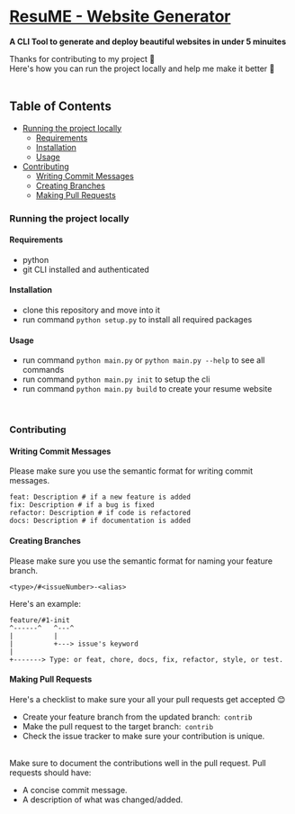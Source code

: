 # [ResuME - Website Generator ](https://github.com/ishita1805/ResuME)
**A CLI Tool to generate and deploy beautiful websites in under 5 minuites**

Thanks for contributing to my project 🧁<br/>
Here's how you can run the project locally and help me make it better 🚀
<br/><br/>

## **Table of Contents**
- [Running the project locally](#running-the-project-locally)
    - [Requirements](#requirements)
    - [Installation](#installation)
    - [Usage](#usage)
- [Contributing](#contributing)
    - [Writing Commit Messages](#writing-commit-messages)
    - [Creating Branches](#creating-branches)
    - [Making Pull Requests](#making-pull-requests)


### **Running the project locally**

#### **Requirements**
- python 
- git CLI installed and authenticated

#### **Installation**
- clone this repository and move into it
- run command `python setup.py` to install all required packages

#### **Usage**
- run command `python main.py` or  `python main.py --help` to see all commands
- run command `python main.py init` to setup the cli
- run command `python main.py build` to create your resume website

<br/>

### **Contributing**

#### **Writing Commit Messages** 

Please make sure you use the semantic format for writing commit messages.

```
feat: Description # if a new feature is added
fix: Description # if a bug is fixed
refactor: Description # if code is refactored
docs: Description # if documentation is added
```

#### **Creating Branches**

Please make sure you use the semantic format for naming your feature branch.
```
<type>/#<issueNumber>-<alias>
```
Here's an example:
```
feature/#1-init
^------^   ^---^
|          |
|          +---> issue's keyword
|
+-------> Type: or feat, chore, docs, fix, refactor, style, or test.
```

#### **Making Pull Requests**

Here's a checklist to make sure your all your pull requests get accepted 😊
- Create your feature branch from the updated branch:&ensp;`contrib`
- Make the pull request to the target branch:&ensp;`contrib`
- Check the issue tracker to make sure your contribution is unique.

<br/>
Make sure to document the contributions well in the pull request. Pull requests should have:

- A concise commit message.
- A description of what was changed/added.
